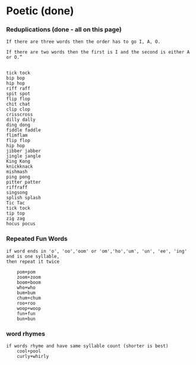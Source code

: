 # Poetic \(done\)

### Reduplications \(done - all on this page\)

```text
If there are three words then the order has to go I, A, O. 

If there are two words then the first is I and the second is either A or O.”


tick tock  
bip bop  
hip hop  
riff raff  
spit spot  
flip flop  
chit chat  
clip clop  
crisscross  
dilly dally  
ding dong  
fiddle faddle  
flimflam  
flip flop  
hip hop  
jibber jabber  
jingle jangle  
King Kong  
knickknack  
mishmash  
ping pong  
pitter patter  
riffraff  
singsong  
splish splash  
Tic Tac  
tick tock  
tip top  
zig zag  
hocus pocus  
```

### Repeated Fun Words

```text
if word ends in 'o', 'oo','oom' or 'om','ho','um', 'un', 'ee', 'ing' and is one syllable,
then repeat it twice

    pom+pom
    zoom+zoom
    boom+boom
    who+who
    bum+bum
    chum+chum
    roo+roo
    woop+woop
    fun+fun
    bun+bun
```

### word rhymes

```text
if words rhyme and have same syllable count (shorter is best)
    cool+pool
    curly+whirly
```



